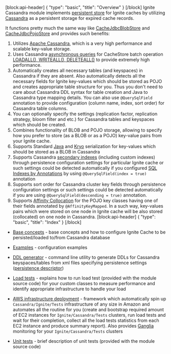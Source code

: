 [block:api-header]
{
  "type": "basic",
  "title": "Overview"
}
[/block]
Ignite Cassandra module implements [persistent store](doc:persistent-store) for Ignite caches by utilizing [Cassandra](http://cassandra.apache.org/) as a persistent storage for expired cache records.

It functions pretty much the same way like [CacheJdbcBlobStore](doc:persistent-store#cachejdbcblobstore) and [CacheJdbcPojoStore](doc:persistent-store#cachejdbcpojostore) and provides such benefits:

1. Utilizes [Apache Cassandra](http://cassandra.apache.org/), which is a very high performance and scalable key-value storage.
2. Uses Cassandra [asynchronous queries](http://www.datastax.com/dev/blog/java-driver-async-queries) for CacheStore batch operation [LOADALL(), WRITEALL(), DELETEALL()](http://apacheignite.gridgain.org/docs/persistent-store#section-loadall-writeall-deleteall-) to provide extremely high performance.
3.  Automatically creates all necessary tables (and keyspaces) in Cassandra if they are absent. Also automatically detects all the necessary fields for Ignite key-values which should be stored as POJO and creates appropriate table structure for you. Thus you don't need to care about Cassandra DDL syntax for table creation and Java to Cassandra type mapping details. You can also use `@QuerySqlField` annotation to provide configuration (column name, index, sort order) for Cassandra table columns.
4. You can optionally specify the settings (replication factor, replication strategy, bloom filter and etc.) for Cassandra tables and keyspaces which should be created.
5. Combines functionality of BLOB and POJO storage, allowing to specify how you prefer to store (as a BLOB or as a POJO) key-value pairs from your Ignite cache.
6. Supports Standard [Java](https://docs.oracle.com/javase/tutorial/jndi/objects/serial.html) and [Kryo](https://github.com/EsotericSoftware/kryo) serialization for key-values which should be stored as a BLOB in Cassandra
7. Supports Cassandra [secondary indexes](http://docs.datastax.com/en/cql/3.0/cql/cql_reference/create_index_r.html) (including custom indexes) through persistence configuration settings for particular Ignite cache or such settings could be detected automatically if you configured [SQL Indexes by Annotations](doc:sql-queries#configuring-sql-indexes-by-annotations) by using `@QuerySqlField(index = true)` annotation
8. Supports sort order for Cassandra cluster key fields through persistence configuration settings or such settings could be detected automatically if you are using `@QuerySqlField(descending = true)` annotation.
9. Supports [Affinity Collocation](doc:affinity-collocation) for the POJO key classes having one of their fields annotated by `@AffinityKeyMapped`. In a such way, key-values pairs which were stored on one node in Ignite cache will be also stored (collocated) on one node in Cassandra. 
[block:api-header]
{
  "type": "basic",
  "title": "Index"
}
[/block]
* [Base concepts](doc:base-concepts) - base concepts and how to configure Ignite Cache to be persisted/loaded to/from Cassandra database

* [Examples](doc:examples) - configuration examples

* [DDL generator](doc:ddl-generator) - command line utility to generate DDLs for Cassandra keyspaces/tables from xml files specifying persistence settings ([persistence descriptor](base-concepts#persistencesettingsbean))

* [Load tests](doc:load-tests) - explains how to run load test (provided with the module source code) for your custom classes to measure performance and identify appropriate infrastructure to handle your load

* [AWS infrastructure deployment](doc:aws-infrastructure-deployment) - framework which automatically spin up `Cassandra/Ignite/Tests` infrastructure of any size in Amazon and automates all the routine for you (create and bootstrap required amount of EC2 instances for `Ignite/Cassandra/Tests` clusters, run load tests and wait for their completion, collect all the load tests statistics from each EC2 instance and produce summary report). Also provides [Ganglia](http://ganglia.info/) monitoring for your `Ignite/Cassandra/Tests` clusters

* [Unit tests](doc:unit-tests) - brief description of unit tests (provided with the module source code)